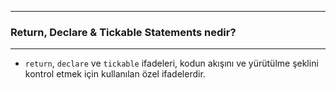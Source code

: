 ***
### Return, Declare & Tickable Statements nedir?
***
+ `return`, `declare` ve `tickable` ifadeleri, kodun akışını ve yürütülme şeklini kontrol etmek için kullanılan özel ifadelerdir. 
